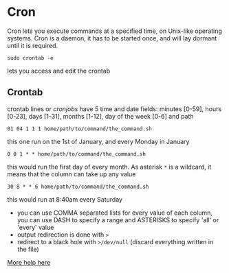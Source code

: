 # Cron

Cron lets you execute commands at a specified time, on Unix-like operating systems. Cron is a daemon, it has to be started once, and will lay dormant until it is required.

`sudo crontab -e`

lets you access and edit the crontab

## Crontab

crontab lines or *cronjobs*  have 5 time and date fields: minutes [0-59], hours [0-23], days [1-31], months [1-12], day of the week [0-6] and path

`01 04 1 1 1 home/path/to/command/the_command.sh`

this one run on the 1st of January, and every Monday in January

`0 0 1 * * home/path/to/command/the_command.sh`

this would run the first day of every month. As asterisk `*` is a wildcard, it means that the column can take up any value

`30 8 * * 6 home/path/to/command/the_command.sh`

this would run at 8:40am every Saturday

* you can use COMMA separated lists for every value of each column, you can use DASH to specify a range and ASTERISKS to specify 'all' or 'every' value
* output redirection is done with `>`
* redirect to a black hole with `>/dev/null` (discard everything written in the file)

[More help here](https://help.ubuntu.com/community/CronHowto)
